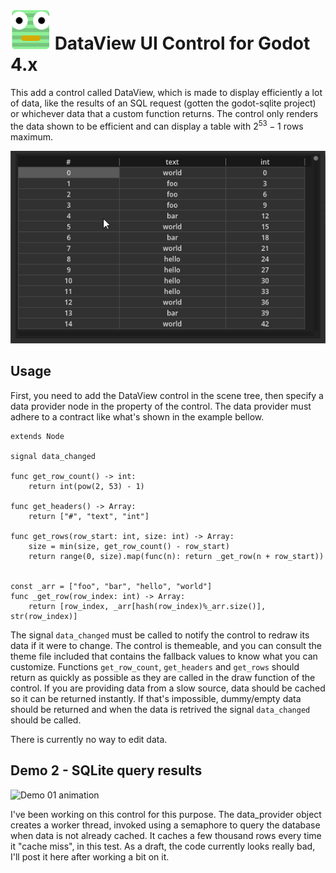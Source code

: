 # ![icon](addons/godot-dataview/icon-64x64.png) DataView UI Control for Godot 4.x
This add a control called DataView, which is made to display efficiently a lot of data, like the results of an SQL request (gotten the godot-sqlite project) or whichever data that a custom function returns.
The control only renders the data shown to be efficient and can display a table with $`2^{53} - 1`$ rows maximum.

![Demo 01 animation](addons/godot-dataview/demo01.gif)

## Usage
First, you need to add the DataView control in the scene tree, then specify a data provider node in the property of the control.
The data provider must adhere to a contract like what's shown in the example bellow.
```gdscript
extends Node

signal data_changed

func get_row_count() -> int:
	return int(pow(2, 53) - 1)

func get_headers() -> Array:
	return ["#", "text", "int"]

func get_rows(row_start: int, size: int) -> Array:
	size = min(size, get_row_count() - row_start)
	return range(0, size).map(func(n): return _get_row(n + row_start))


const _arr = ["foo", "bar", "hello", "world"]
func _get_row(row_index: int) -> Array:
	return [row_index, _arr[hash(row_index)%_arr.size()], str(row_index)]
```
The signal `data_changed` must be called to notify the control to redraw its data if it were to change.
The control is themeable, and you can consult the theme file included that contains the fallback values to know what you can customize.
Functions `get_row_count`, `get_headers` and `get_rows` should return as quickly as possible as they are called in the draw function of the control.
If you are providing data from a slow source, data should be cached so it can be returned instantly. If that's impossible, dummy/empty data should be returned and when the data is retrived the signal `data_changed` should be called.

There is currently no way to edit data.

## Demo 2 - SQLite query results

![Demo 01 animation](addons/godot-dataview/demo02.gif)

I've been working on this control for this purpose. The data_provider object creates a worker thread, invoked using a semaphore to query the database when data is not already cached.
It caches a few thousand rows every time it "cache miss", in this test. As a draft, the code currently looks really bad, I'll post it here after working a bit on it.

